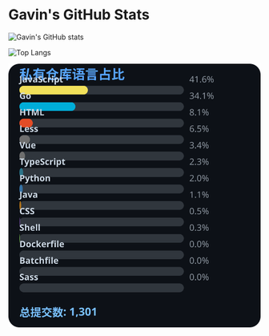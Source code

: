 # Gavin's GitHub Stats

![Gavin's GitHub stats](https://github-readme-stats.vercel.app/api?username=gavinhaydy&show_icons=true&theme=tokyonight)

![Top Langs](https://github-readme-stats.vercel.app/api/top-langs/?username=gavinhaydy&layout=compact)




















































































<!-- PRIVATE_STATS_START -->
![私有仓库统计](./.github/private-stats.svg)
<!-- PRIVATE_STATS_END -->



















































































